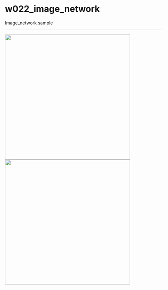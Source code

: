 # w022_image_network

Image_network sample
<HR>
<img src="https://github.com/VedatBiner/flutter-codes/blob/master/widgets_templates/w022_image_network/screen_shots/img-01.png" height="400em"/>
<img src="https://github.com/VedatBiner/flutter-codes/blob/master/widgets_templates/w022_image_network/screen_shots/img-02.png" height="400em"/>